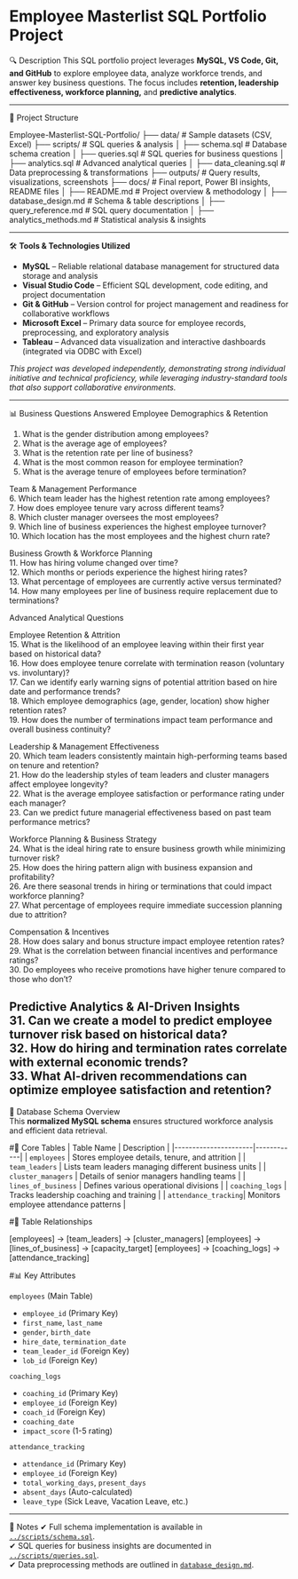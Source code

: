 # Employee Masterlist SQL Portfolio Project

 🔍 Description
This SQL portfolio project leverages **MySQL, VS Code, Git, and GitHub** to explore employee data, analyze workforce trends, and answer key business questions. The focus includes **retention, leadership effectiveness, workforce planning,** and **predictive analytics**.

---

📂 Project Structure

Employee-Masterlist-SQL-Portfolio/ 
├── data/                       # Sample datasets (CSV, Excel) 
├── scripts/                    # SQL queries & analysis 
│   ├── schema.sql              # Database schema creation 
│   ├── queries.sql             # SQL queries for business questions 
│   ├── analytics.sql           # Advanced analytical queries 
│   ├── data_cleaning.sql       # Data preprocessing & transformations 
├── outputs/                    # Query results, visualizations, screenshots 
├── docs/                       # Final report, Power BI insights, README files 
│   ├── README.md               # Project overview & methodology 
│   ├── database_design.md      # Schema & table descriptions 
│   ├── query_reference.md      # SQL query documentation 
│   ├── analytics_methods.md    # Statistical analysis & insights

---

🛠 **Tools & Technologies Utilized**

- **MySQL** – Reliable relational database management for structured data storage and analysis  
- **Visual Studio Code** – Efficient SQL development, code editing, and project documentation  
- **Git & GitHub** – Version control for project management and readiness for collaborative workflows  
- **Microsoft Excel** – Primary data source for employee records, preprocessing, and exploratory analysis  
- **Tableau** – Advanced data visualization and interactive dashboards (integrated via ODBC with Excel)  

*This project was developed independently, demonstrating strong individual initiative and technical proficiency, while leveraging industry-standard tools that also support collaborative environments.*

---

📊 Business Questions Answered
Employee Demographics & Retention  
1. What is the gender distribution among employees?  
2. What is the average age of employees?  
3. What is the retention rate per line of business?  
4. What is the most common reason for employee termination?  
5. What is the average tenure of employees before termination?  

Team & Management Performance  
6. Which team leader has the highest retention rate among employees?  
7. How does employee tenure vary across different teams?    
8. Which cluster manager oversees the most employees?  
9. Which line of business experiences the highest employee turnover?  
10. Which location has the most employees and the highest churn rate?  

Business Growth & Workforce Planning  
11. How has hiring volume changed over time?  
12. Which months or periods experience the highest hiring rates?  
13. What percentage of employees are currently active versus terminated?  
14. How many employees per line of business require replacement due to terminations?  

Advanced Analytical Questions  

Employee Retention & Attrition  
15. What is the likelihood of an employee leaving within their first year based on historical data?  
16. How does employee tenure correlate with termination reason (voluntary vs. involuntary)?  
17. Can we identify early warning signs of potential attrition based on hire date and performance trends?  
18. Which employee demographics (age, gender, location) show higher retention rates?  
19. How does the number of terminations impact team performance and overall business continuity?  

Leadership & Management Effectiveness  
20. Which team leaders consistently maintain high-performing teams based on tenure and retention?  
21. How do the leadership styles of team leaders and cluster managers affect employee longevity?  
22. What is the average employee satisfaction or performance rating under each manager?  
23. Can we predict future managerial effectiveness based on past team performance metrics?  

Workforce Planning & Business Strategy  
24. What is the ideal hiring rate to ensure business growth while minimizing turnover risk?  
25. How does the hiring pattern align with business expansion and profitability?  
26. Are there seasonal trends in hiring or terminations that could impact workforce planning?  
27. What percentage of employees require immediate succession planning due to attrition?  

Compensation & Incentives  
28. How does salary and bonus structure impact employee retention rates?  
29. What is the correlation between financial incentives and performance ratings?  
30. Do employees who receive promotions have higher tenure compared to those who don’t?  

Predictive Analytics & AI-Driven Insights  
31. Can we create a model to predict employee turnover risk based on historical data?  
32. How do hiring and termination rates correlate with external economic trends?  
33. What AI-driven recommendations can optimize employee satisfaction and retention?  
---

📑 Database Schema Overview  
This **normalized MySQL schema** ensures structured workforce analysis and efficient data retrieval.

#🧱 Core Tables
| Table Name            | Description |
|----------------------|------------|
| `employees`          | Stores employee details, tenure, and attrition |
| `team_leaders`       | Lists team leaders managing different business units |
| `cluster_managers`   | Details of senior managers handling teams |
| `lines_of_business`  | Defines various operational divisions |
| `coaching_logs`      | Tracks leadership coaching and training |
| `attendance_tracking`| Monitors employee attendance patterns |

#🔗 Table Relationships

[employees] → [team_leaders] → [cluster_managers] [employees] → [lines_of_business] → [capacity_target] [employees] → [coaching_logs] → [attendance_tracking]

#📊 Key Attributes

`employees` (Main Table)
- `employee_id` (Primary Key)
- `first_name`, `last_name`
- `gender`, `birth_date`
- `hire_date`, `termination_date`
- `team_leader_id` (Foreign Key)
- `lob_id` (Foreign Key)

`coaching_logs`
- `coaching_id` (Primary Key)
- `employee_id` (Foreign Key)
- `coach_id` (Foreign Key)
- `coaching_date`
- `impact_score` (1-5 rating)

`attendance_tracking`
- `attendance_id` (Primary Key)
- `employee_id` (Foreign Key)
- `total_working_days`, `present_days`
- `absent_days` (Auto-calculated)
- `leave_type` (Sick Leave, Vacation Leave, etc.)

---

📌 Notes
✔ Full schema implementation is available in [`../scripts/schema.sql`](../scripts/schema.sql).  
✔ SQL queries for business insights are documented in [`../scripts/queries.sql`](../scripts/queries.sql).  
✔ Data preprocessing methods are outlined in [`database_design.md`](database_design.md).  
